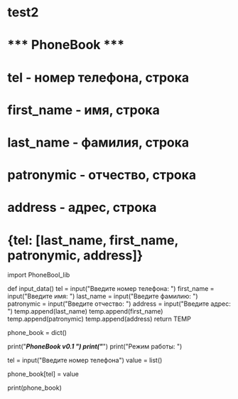 # test2
# *** PhoneBook ***
#
# tel - номер телефона, строка
# first_name - имя, строка
# last_name - фамилия, строка
# patronymic - отчество, строка
# address - адрес, строка
# {tel: [last_name, first_name, patronymic, address]}

import PhoneBool_lib

def  input_data()
    tel = input("Введите номер телефона: ")
    first_name = input("Введите имя: ")
    last_name = input("Введите фамилию: ")
    patronymic = input("Введите отчество: ")
    address = input("Введите адрес: ")
    temp.append(last_name)
    temp.append(first_name)
    temp.append(patronymic)
    temp.append(address)
    return TEMP


phone_book = dict()

print("***PhoneBook v0.1 ***")
print("******")
print("Режим работы: ")

tel = input("Введите номер телефона")
value = list()

phone_book[tel] = value

print(phone_book)
